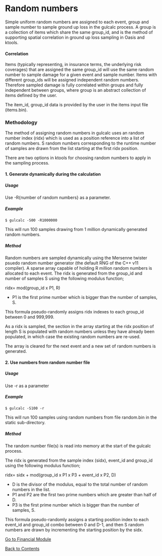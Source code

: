 # Random numbers <a id="randomnumbers"></a>

Simple uniform random numbers are assigned to each event, group and sample number to sample ground up loss in the gulcalc process. A group is a collection of items which share the same group_id, and is the method of supporting spatial correlation in ground up loss sampling in Oasis and ktools.

#### Correlation

Items (typically representing, in insurance terms, the underlying risk coverages) that are assigned the same group_id will use the same random number to sample damage for a given event and sample number. Items with different group_ids will be assigned independent random numbers.  Therefore sampled damage is fully correlated within groups and fully independent between groups, where group is an abstract collection of items defined by the user.

The item_id, group_id data is provided by the user in the items input file (items.bin).

### Methodology

The method of assigning random numbers in gulcalc uses an random number index (ridx) which is used as a position reference into a list of random numbers.  S random numbers corresponding to the runtime number of samples are drawn from the list starting at the first ridx position.

There are two options in ktools for choosing random numbers to apply in the sampling process.

#### 1. Generate dynamically during the calculation

##### Usage
Use -R{number of random numbers} as a parameter.

##### Example
```
$ gulcalc -S00 -R1000000
```
This will run 100 samples drawing from 1 million dynamically generated random numbers.

##### Method

Random numbers are sampled dynamically using the Mersenne twister psuedo random number generator (the default RNG of the C++ v11 compiler). 
A sparse array capable of holding R million random numbers is allocated to each event. The ridx is generated from the group_id and number of samples S using the following modulus function;

ridx= mod(group_id x P1, R)

* P1 is the first prime number which is bigger than the number of samples, S.

This formula pseudo-randomly assigns ridx indexes to each group_id between 0 and 999,999. 

As a ridx is sampled, the section in the array starting at the ridx position of length S is populated with random numbers unless they have already been populated, in which case the existing random numbers are re-used.

The array is cleared for the next event and a new set of random numbers is generated.  

#### 2. Use numbers from random number file

##### Usage
Use -r as a parameter

##### Example
```
$ gulcalc -S100 -r
```
This will run 100 samples using random numbers from file random.bin in the static sub-directory.

##### Method
The random number file(s) is read into memory at the start of the gulcalc process. 

The ridx is generated from the sample index (sidx), event_id and group_id using the following modulus function;

ridx= sidx + mod(group_id x P1 x P3 + event_id x P2, D)

* D is the divisor of the modulus, equal to the total number of random numbers in the list.
* P1 and P2 are the first two prime numbers which are greater than half of D.
* P3 is the first prime number which is bigger than the number of samples, S.

This formula pseudo-randomly assigns a starting position index to each event_id and group_id combo between 0 and D-1, and then S random numbers are drawn by incrementing the starting position by the sidx.


[Go to Financial Module](FinancialModule.md)

[Back to Contents](Contents.md)
